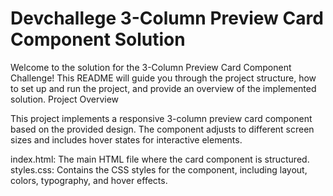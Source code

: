 # Devchallege 3-Column Preview Card Component Solution

Welcome to the solution for the 3-Column Preview Card Component Challenge! This README will guide you through the project structure, how to set up and run the project, and provide an overview of the implemented solution.
Project Overview

This project implements a responsive 3-column preview card component based on the provided design. The component adjusts to different screen sizes and includes hover states for interactive elements.

index.html: The main HTML file where the card component is structured.
styles.css: Contains the CSS styles for the component, including layout, colors, typography, and hover effects.
